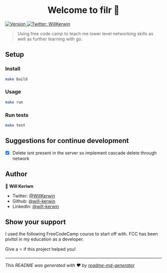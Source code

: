 <h1 align="center">Welcome to filr 👋</h1>
<p>
  <a href="https://www.npmjs.com/package/filr" target="_blank">
    <img alt="Version" src="https://img.shields.io/npm/v/filr.svg">
  </a>
  <a href="https://twitter.com/WillKerwin" target="_blank">
    <img alt="Twitter: WillKerwin" src="https://img.shields.io/twitter/follow/WillKerwin.svg?style=social" />
  </a>
</p>

> Using free code camp to teach me lower level networking skills as well as further learning with go.

## Setup

### Install

```sh
make build
```

### Usage

```sh
make run
```

### Run tests

```sh
make test
```

## Suggestions for continue development

- [x] Delete isnt present in the server so implement cascade delete through network

## Author

👤 **Will Keriwn**

- Twitter: [@WillKerwin](https://twitter.com/WillKerwin)
- Github: [@will-kerwin](https://github.com/will-kerwin)
- LinkedIn: [@will-kerwin](https://linkedin.com/in/will-kerwin)

## Show your support

I used the following FreeCodeCamp course to start off with. FCC has been pivitol in my education as a developer.

Give a ⭐️ if this project helped you!

***
_This README was generated with ❤️ by [readme-md-generator](https://github.com/kefranabg/readme-md-generator)_
